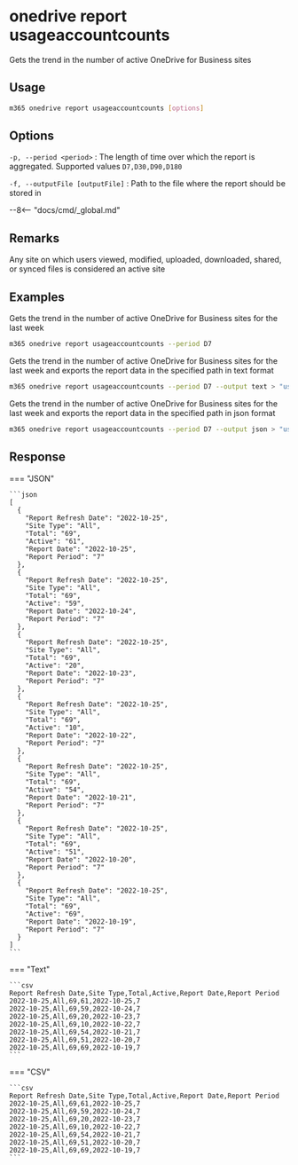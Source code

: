 # onedrive report usageaccountcounts

Gets the trend in the number of active OneDrive for Business sites

## Usage

```sh
m365 onedrive report usageaccountcounts [options]
```

## Options

`-p, --period <period>`
: The length of time over which the report is aggregated. Supported values `D7,D30,D90,D180`

`-f, --outputFile [outputFile]`
: Path to the file where the report should be stored in

--8<-- "docs/cmd/_global.md"

## Remarks

Any site on which users viewed, modified, uploaded, downloaded, shared, or synced files is considered an active site

## Examples

Gets the trend in the number of active OneDrive for Business sites for the last week

```sh
m365 onedrive report usageaccountcounts --period D7
```

Gets the trend in the number of active OneDrive for Business sites for the last week and exports the report data in the specified path in text format

```sh
m365 onedrive report usageaccountcounts --period D7 --output text > "usageaccountcounts.txt"
```

Gets the trend in the number of active OneDrive for Business sites for the last week and exports the report data in the specified path in json format

```sh
m365 onedrive report usageaccountcounts --period D7 --output json > "usageaccountcounts.json"
```

## Response

=== "JSON"

    ```json
    [
      {
        "Report Refresh Date": "2022-10-25",
        "Site Type": "All",
        "Total": "69",
        "Active": "61",
        "Report Date": "2022-10-25",
        "Report Period": "7"
      },
      {
        "Report Refresh Date": "2022-10-25",
        "Site Type": "All",
        "Total": "69",
        "Active": "59",
        "Report Date": "2022-10-24",
        "Report Period": "7"
      },
      {
        "Report Refresh Date": "2022-10-25",
        "Site Type": "All",
        "Total": "69",
        "Active": "20",
        "Report Date": "2022-10-23",
        "Report Period": "7"
      },
      {
        "Report Refresh Date": "2022-10-25",
        "Site Type": "All",
        "Total": "69",
        "Active": "10",
        "Report Date": "2022-10-22",
        "Report Period": "7"
      },
      {
        "Report Refresh Date": "2022-10-25",
        "Site Type": "All",
        "Total": "69",
        "Active": "54",
        "Report Date": "2022-10-21",
        "Report Period": "7"
      },
      {
        "Report Refresh Date": "2022-10-25",
        "Site Type": "All",
        "Total": "69",
        "Active": "51",
        "Report Date": "2022-10-20",
        "Report Period": "7"
      },
      {
        "Report Refresh Date": "2022-10-25",
        "Site Type": "All",
        "Total": "69",
        "Active": "69",
        "Report Date": "2022-10-19",
        "Report Period": "7"
      }
    ]
    ```

=== "Text"

    ```csv
    Report Refresh Date,Site Type,Total,Active,Report Date,Report Period
    2022-10-25,All,69,61,2022-10-25,7
    2022-10-25,All,69,59,2022-10-24,7
    2022-10-25,All,69,20,2022-10-23,7
    2022-10-25,All,69,10,2022-10-22,7
    2022-10-25,All,69,54,2022-10-21,7
    2022-10-25,All,69,51,2022-10-20,7
    2022-10-25,All,69,69,2022-10-19,7
    ```

=== "CSV"

    ```csv
    Report Refresh Date,Site Type,Total,Active,Report Date,Report Period
    2022-10-25,All,69,61,2022-10-25,7
    2022-10-25,All,69,59,2022-10-24,7
    2022-10-25,All,69,20,2022-10-23,7
    2022-10-25,All,69,10,2022-10-22,7
    2022-10-25,All,69,54,2022-10-21,7
    2022-10-25,All,69,51,2022-10-20,7
    2022-10-25,All,69,69,2022-10-19,7
    ```
